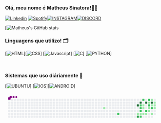 

### Olá, meu nome é Matheus Sinatora!👨‍💻

[![Linkedin](https://img.shields.io/badge/LinkedIn-0077B5?style=for-the-badge&logo=linkedin&logoColor=white)](https://www.linkedin.com/in/matheussinatora/)
[![Spotify](https://img.shields.io/badge/Spotify-1ED760?&style=for-the-badge&logo=spotify&logoColor=white)](https://open.spotify.com/user/21u4rxyev7ecz73w2znmp4oiy?si=2UXPkdoQT_qMF4ICVxEusg)[![INSTAGRAM](https://img.shields.io/badge/Instagram-E4405F?style=for-the-badge&logo=instagram&logoColor=white)](https://www.instagram.com/_matheussinatora/)[![DISCORD](https://img.shields.io/badge/Discord-7289DA?style=for-the-badge&logo=discord&logoColor=white)](fazeboy#6545)

[![Matheus's GitHub stats](https://github-readme-stats.vercel.app/api?username=matheussinatora&show_icons=true&theme=dracula)

### Linguagens que utilizo! 🗂️

[![HTML]( 	https://img.shields.io/badge/HTML5-E34F26?style=for-the-badge&logo=html5&logoColor=white)][![CSS](https://img.shields.io/badge/CSS-239120?&style=for-the-badge&logo=css3&logoColor=white)] [![Javascript](https://img.shields.io/badge/JavaScript-323330?style=for-the-badge&logo=javascript&logoColor=F7DF1E)] [![C]( 	https://img.shields.io/badge/C-00599C?style=for-the-badge&logo=c&logoColor=white)] [![PYTHON](https://img.shields.io/badge/Python-3776AB?style=for-the-badge&logo=python&logoColor=white)]

<br>


### Sistemas que uso diáriamente 🤖
[![UBUNTU](https://img.shields.io/badge/Ubuntu-E95420?style=for-the-badge&logo=ubuntu&logoColor=white)]
[![IOS](https://img.shields.io/badge/iOS-000000?style=for-the-badge&logo=ios&logoColor=white)][![ANDROID]( 	https://img.shields.io/badge/Android-3DDC84?style=for-the-badge&logo=android&logoColor=white)]


<svg viewBox="-16 -32 880 192" width="880" height="192" xmlns="http://www.w3.org/2000/svg"><style>@keyframes c0{20.1%{fill:var(--c1)}20.12%,to{fill:var(--ce)}}@keyframes c1{61.89%{fill:var(--c2)}61.91%,to{fill:var(--ce)}}@keyframes c2{68.24%{fill:var(--c4)}68.26%,to{fill:var(--ce)}}@keyframes c3{27.5%{fill:var(--c1)}27.52%,to{fill:var(--ce)}}@keyframes c4{66.13%{fill:var(--c3)}66.15%,to{fill:var(--ce)}}@keyframes c5{69.3%{fill:var(--c4)}69.32%,to{fill:var(--ce)}}@keyframes c6{48.67%{fill:var(--c2)}48.69%,to{fill:var(--ce)}}@keyframes c7{49.2%{fill:var(--c2)}49.22%,to{fill:var(--ce)}}@keyframes c8{49.73%{fill:var(--c2)}49.75%,to{fill:var(--ce)}}@keyframes c9{28.03%{fill:var(--c1)}28.05%,to{fill:var(--ce)}}@keyframes ca{56.07%{fill:var(--c2)}56.09%,to{fill:var(--ce)}}@keyframes cb{47.08%{fill:var(--c2)}47.1%,to{fill:var(--ce)}}@keyframes cc{33.32%{fill:var(--c1)}33.34%,to{fill:var(--ce)}}@keyframes cd{32.79%{fill:var(--c1)}32.81%,to{fill:var(--ce)}}@keyframes ce{28.56%{fill:var(--c1)}28.58%,to{fill:var(--ce)}}@keyframes cf{70.36%{fill:var(--c4)}70.38%,to{fill:var(--ce)}}@keyframes cg{50.78%{fill:var(--c2)}50.8%,to{fill:var(--ce)}}@keyframes ch{29.09%{fill:var(--c1)}29.11%,to{fill:var(--ce)}}@keyframes ci{46.02%{fill:var(--c2)}46.04%,to{fill:var(--ce)}}@keyframes cj{45.49%{fill:var(--c1)}45.51%,to{fill:var(--ce)}}@keyframes ck{44.96%{fill:var(--c2)}44.98%,to{fill:var(--ce)}}@keyframes cl{31.74%{fill:var(--c1)}31.76%,to{fill:var(--ce)}}@keyframes cm{31.21%{fill:var(--c1)}31.23%,to{fill:var(--ce)}}@keyframes cn{41.26%{fill:var(--c1)}41.28%,to{fill:var(--ce)}}@keyframes co{71.42%{fill:var(--c4)}71.44%,to{fill:var(--ce)}}@keyframes cp{44.43%{fill:var(--c1)}44.45%,to{fill:var(--ce)}}@keyframes cq{52.37%{fill:var(--c2)}52.39%,to{fill:var(--ce)}}@keyframes cr{30.15%{fill:var(--c1)}30.17%,to{fill:var(--ce)}}@keyframes cs{40.2%{fill:var(--c1)}40.22%,to{fill:var(--ce)}}@keyframes ct{39.67%{fill:var(--c1)}39.69%,to{fill:var(--ce)}}@keyframes cu{39.14%{fill:var(--c1)}39.16%,to{fill:var(--ce)}}@keyframes u0{20.1%{transform:scale(0,1)}20.12%,27.5%{transform:scale(.07,1)}27.52%,28.03%{transform:scale(.13,1)}28.05%,28.56%{transform:scale(.2,1)}28.58%,29.09%{transform:scale(.27,1)}29.11%,30.15%{transform:scale(.33,1)}30.17%,31.21%{transform:scale(.4,1)}31.23%,31.74%{transform:scale(.47,1)}31.76%,32.79%{transform:scale(.53,1)}32.81%,33.32%{transform:scale(.6,1)}33.34%,39.14%{transform:scale(.67,1)}39.16%,39.67%{transform:scale(.73,1)}39.69%,40.2%{transform:scale(.8,1)}40.22%,41.26%{transform:scale(.87,1)}41.28%,44.43%{transform:scale(.93,1)}44.45%,to{transform:scale(1,1)}}@keyframes u1{44.96%{transform:scale(0,1)}44.98%,to{transform:scale(1,1)}}@keyframes u2{45.49%{transform:scale(0,1)}45.51%,to{transform:scale(1,1)}}@keyframes u3{46.02%{transform:scale(0,1)}46.04%,47.08%{transform:scale(.11,1)}47.1%,48.67%{transform:scale(.22,1)}48.69%,49.2%{transform:scale(.33,1)}49.22%,49.73%{transform:scale(.44,1)}49.75%,50.78%{transform:scale(.56,1)}50.8%,52.37%{transform:scale(.67,1)}52.39%,56.07%{transform:scale(.78,1)}56.09%,61.89%{transform:scale(.89,1)}61.91%,to{transform:scale(1,1)}}@keyframes u4{66.13%{transform:scale(0,1)}66.15%,to{transform:scale(1,1)}}@keyframes u5{68.24%{transform:scale(0,1)}68.26%,69.3%{transform:scale(.25,1)}69.32%,70.36%{transform:scale(.5,1)}70.38%,71.42%{transform:scale(.75,1)}71.44%,to{transform:scale(1,1)}}@keyframes s0{0%,99.47%{transform:translate(0,-16px)}.53%{transform:translate(0,0)}18.52%{transform:translate(544px,0)}20.11%{transform:translate(544px,48px)}26.46%{transform:translate(736px,48px)}27.51%{transform:translate(736px,80px)}30.16%{transform:translate(816px,80px)}30.69%,51.85%{transform:translate(816px,64px)}31.22%{transform:translate(800px,64px)}31.75%{transform:translate(800px,48px)}32.8%,34.92%{transform:translate(768px,48px)}33.33%,48.15%{transform:translate(768px,32px)}33.86%{transform:translate(784px,32px)}34.39%{transform:translate(784px,48px)}35.98%,57.14%{transform:translate(768px,80px)}38.1%{transform:translate(832px,80px)}40.74%{transform:translate(832px,0)}41.27%,71.96%{transform:translate(816px,0)}41.8%{transform:translate(816px,-16px)}42.33%{transform:translate(832px,-16px)}43.92%{transform:translate(832px,32px)}44.97%{transform:translate(800px,32px)}46.03%{transform:translate(800px,0)}47.09%{transform:translate(768px,0)}48.68%,68.78%{transform:translate(752px,32px)}49.74%{transform:translate(752px,64px)}52.38%{transform:translate(816px,48px)}54.5%{transform:translate(752px,48px)}56.08%{transform:translate(752px,96px)}56.61%{transform:translate(768px,96px)}61.9%{transform:translate(624px,80px)}62.43%{transform:translate(624px,96px)}66.14%{transform:translate(736px,96px)}68.25%{transform:translate(736px,32px)}69.31%{transform:translate(752px,16px)}71.43%{transform:translate(816px,16px)}96.3%{transform:translate(80px,0)}96.83%{transform:translate(80px,-16px)}}@keyframes s1{0%,99.47%{transform:translate(16px,-16px)}.53%{transform:translate(0,-16px)}1.06%{transform:translate(0,0)}19.05%{transform:translate(544px,0)}20.63%{transform:translate(544px,48px)}26.98%{transform:translate(736px,48px)}28.04%{transform:translate(736px,80px)}30.69%{transform:translate(816px,80px)}31.22%,52.38%{transform:translate(816px,64px)}31.75%{transform:translate(800px,64px)}32.28%{transform:translate(800px,48px)}33.33%,35.45%{transform:translate(768px,48px)}33.86%,48.68%{transform:translate(768px,32px)}34.39%{transform:translate(784px,32px)}34.92%{transform:translate(784px,48px)}36.51%,57.67%{transform:translate(768px,80px)}38.62%{transform:translate(832px,80px)}41.27%{transform:translate(832px,0)}41.8%,72.49%{transform:translate(816px,0)}42.33%{transform:translate(816px,-16px)}42.86%{transform:translate(832px,-16px)}44.44%{transform:translate(832px,32px)}45.5%{transform:translate(800px,32px)}46.56%{transform:translate(800px,0)}47.62%{transform:translate(768px,0)}49.21%,69.31%{transform:translate(752px,32px)}50.26%{transform:translate(752px,64px)}52.91%{transform:translate(816px,48px)}55.03%{transform:translate(752px,48px)}56.61%{transform:translate(752px,96px)}57.14%{transform:translate(768px,96px)}62.43%{transform:translate(624px,80px)}62.96%{transform:translate(624px,96px)}66.67%{transform:translate(736px,96px)}68.78%{transform:translate(736px,32px)}69.84%{transform:translate(752px,16px)}71.96%{transform:translate(816px,16px)}96.83%{transform:translate(80px,0)}97.35%{transform:translate(80px,-16px)}}@keyframes s2{0%,99.47%{transform:translate(32px,-16px)}1.06%{transform:translate(0,-16px)}1.59%{transform:translate(0,0)}19.58%{transform:translate(544px,0)}21.16%{transform:translate(544px,48px)}27.51%{transform:translate(736px,48px)}28.57%{transform:translate(736px,80px)}31.22%{transform:translate(816px,80px)}31.75%,52.91%{transform:translate(816px,64px)}32.28%{transform:translate(800px,64px)}32.8%{transform:translate(800px,48px)}33.86%,35.98%{transform:translate(768px,48px)}34.39%,49.21%{transform:translate(768px,32px)}34.92%{transform:translate(784px,32px)}35.45%{transform:translate(784px,48px)}37.04%,58.2%{transform:translate(768px,80px)}39.15%{transform:translate(832px,80px)}41.8%{transform:translate(832px,0)}42.33%,73.02%{transform:translate(816px,0)}42.86%{transform:translate(816px,-16px)}43.39%{transform:translate(832px,-16px)}44.97%{transform:translate(832px,32px)}46.03%{transform:translate(800px,32px)}47.09%{transform:translate(800px,0)}48.15%{transform:translate(768px,0)}49.74%,69.84%{transform:translate(752px,32px)}50.79%{transform:translate(752px,64px)}53.44%{transform:translate(816px,48px)}55.56%{transform:translate(752px,48px)}57.14%{transform:translate(752px,96px)}57.67%{transform:translate(768px,96px)}62.96%{transform:translate(624px,80px)}63.49%{transform:translate(624px,96px)}67.2%{transform:translate(736px,96px)}69.31%{transform:translate(736px,32px)}70.37%{transform:translate(752px,16px)}72.49%{transform:translate(816px,16px)}97.35%{transform:translate(80px,0)}97.88%{transform:translate(80px,-16px)}}@keyframes s3{0%,99.47%{transform:translate(48px,-16px)}1.59%{transform:translate(0,-16px)}2.12%{transform:translate(0,0)}20.11%{transform:translate(544px,0)}21.69%{transform:translate(544px,48px)}28.04%{transform:translate(736px,48px)}29.1%{transform:translate(736px,80px)}31.75%{transform:translate(816px,80px)}32.28%,53.44%{transform:translate(816px,64px)}32.8%{transform:translate(800px,64px)}33.33%{transform:translate(800px,48px)}34.39%,36.51%{transform:translate(768px,48px)}34.92%,49.74%{transform:translate(768px,32px)}35.45%{transform:translate(784px,32px)}35.98%{transform:translate(784px,48px)}37.57%,58.73%{transform:translate(768px,80px)}39.68%{transform:translate(832px,80px)}42.33%{transform:translate(832px,0)}42.86%,73.54%{transform:translate(816px,0)}43.39%{transform:translate(816px,-16px)}43.92%{transform:translate(832px,-16px)}45.5%{transform:translate(832px,32px)}46.56%{transform:translate(800px,32px)}47.62%{transform:translate(800px,0)}48.68%{transform:translate(768px,0)}50.26%,70.37%{transform:translate(752px,32px)}51.32%{transform:translate(752px,64px)}53.97%{transform:translate(816px,48px)}56.08%{transform:translate(752px,48px)}57.67%{transform:translate(752px,96px)}58.2%{transform:translate(768px,96px)}63.49%{transform:translate(624px,80px)}64.02%{transform:translate(624px,96px)}67.72%{transform:translate(736px,96px)}69.84%{transform:translate(736px,32px)}70.9%{transform:translate(752px,16px)}73.02%{transform:translate(816px,16px)}97.88%{transform:translate(80px,0)}98.41%{transform:translate(80px,-16px)}}:root{--cb:#1b1f230a;--cs:purple;--ce:#ebedf0;--c0:#ebedf0;--c1:#9be9a8;--c2:#40c463;--c3:#30a14e;--c4:#216e39}@media (prefers-color-scheme:dark){:root{--cb:#1b1f230a;--cs:purple;--ce:#161b22;--c1:#01311f;--c2:#034525;--c3:#0f6d31;--c4:#00c647}}.c{shape-rendering:geometricPrecision;rx:2;ry:2;fill:var(--ce);stroke-width:1px;stroke:var(--cb);animation:none 18900ms linear infinite}.c.c0{fill:var(--c1);animation-name:c0}.c.c1{fill:var(--c2);animation-name:c1}.c.c2{fill:var(--c4);animation-name:c2}.c.c3{fill:var(--c1);animation-name:c3}.c.c4{fill:var(--c3);animation-name:c4}.c.c5{fill:var(--c4);animation-name:c5}.c.c6,.c.c7,.c.c8{fill:var(--c2);animation-name:c6}.c.c7,.c.c8{animation-name:c7}.c.c8{animation-name:c8}.c.c9{fill:var(--c1);animation-name:c9}.c.ca,.c.cb{fill:var(--c2);animation-name:ca}.c.cb{animation-name:cb}.c.cc,.c.cd,.c.ce{fill:var(--c1);animation-name:cc}.c.cd,.c.ce{animation-name:cd}.c.ce{animation-name:ce}.c.cf{fill:var(--c4);animation-name:cf}.c.cg{fill:var(--c2);animation-name:cg}.c.ch{fill:var(--c1);animation-name:ch}.c.ci{fill:var(--c2);animation-name:ci}.c.cj{fill:var(--c1);animation-name:cj}.c.ck{fill:var(--c2);animation-name:ck}.c.cl,.c.cm,.c.cn{fill:var(--c1);animation-name:cl}.c.cm,.c.cn{animation-name:cm}.c.cn{animation-name:cn}.c.co{fill:var(--c4);animation-name:co}.c.cp{fill:var(--c1);animation-name:cp}.c.cq{fill:var(--c2);animation-name:cq}.c.cr{fill:var(--c1);animation-name:cr}.c.cs,.c.ct,.c.cu{fill:var(--c1);animation-name:cs}.c.ct,.c.cu{animation-name:ct}.c.cu{animation-name:cu}.s,.u{animation:none linear 18900ms infinite}.u,.u.u0{transform-origin:0 0}.u{transform:scale(0,1)}.u.u0{fill:var(--c1);animation-name:u0}.u.u1{fill:var(--c2);animation-name:u1;transform-origin:410.3px 0}.u.u2{fill:var(--c1);animation-name:u2;transform-origin:437.7px 0}.u.u3{fill:var(--c2);animation-name:u3;transform-origin:465px 0}.u.u4{fill:var(--c3);animation-name:u4;transform-origin:711.2px 0}.u.u5{fill:var(--c4);animation-name:u5;transform-origin:738.6px 0}.s{shape-rendering:geometricPrecision;fill:var(--cs)}.s.s0{transform:translate(0,-16px);animation-name:s0}.s.s1{transform:translate(16px,-16px);animation-name:s1}.s.s2{transform:translate(32px,-16px);animation-name:s2}.s.s3{transform:translate(48px,-16px);animation-name:s3}</style><rect class="c" x="2" y="2" width="12" height="12"/><rect class="c" x="2" y="18" width="12" height="12"/><rect class="c" x="2" y="34" width="12" height="12"/><rect class="c" x="2" y="50" width="12" height="12"/><rect class="c" x="2" y="66" width="12" height="12"/><rect class="c" x="2" y="82" width="12" height="12"/><rect class="c" x="2" y="98" width="12" height="12"/><rect class="c" x="18" y="2" width="12" height="12"/><rect class="c" x="18" y="18" width="12" height="12"/><rect class="c" x="18" y="34" width="12" height="12"/><rect class="c" x="18" y="50" width="12" height="12"/><rect class="c" x="18" y="66" width="12" height="12"/><rect class="c" x="18" y="82" width="12" height="12"/><rect class="c" x="18" y="98" width="12" height="12"/><rect class="c" x="34" y="2" width="12" height="12"/><rect class="c" x="34" y="18" width="12" height="12"/><rect class="c" x="34" y="34" width="12" height="12"/><rect class="c" x="34" y="50" width="12" height="12"/><rect class="c" x="34" y="66" width="12" height="12"/><rect class="c" x="34" y="82" width="12" height="12"/><rect class="c" x="34" y="98" width="12" height="12"/><rect class="c" x="50" y="2" width="12" height="12"/><rect class="c" x="50" y="18" width="12" height="12"/><rect class="c" x="50" y="34" width="12" height="12"/><rect class="c" x="50" y="50" width="12" height="12"/><rect class="c" x="50" y="66" width="12" height="12"/><rect class="c" x="50" y="82" width="12" height="12"/><rect class="c" x="50" y="98" width="12" height="12"/><rect class="c" x="66" y="2" width="12" height="12"/><rect class="c" x="66" y="18" width="12" height="12"/><rect class="c" x="66" y="34" width="12" height="12"/><rect class="c" x="66" y="50" width="12" height="12"/><rect class="c" x="66" y="66" width="12" height="12"/><rect class="c" x="66" y="82" width="12" height="12"/><rect class="c" x="66" y="98" width="12" height="12"/><rect class="c" x="82" y="2" width="12" height="12"/><rect class="c" x="82" y="18" width="12" height="12"/><rect class="c" x="82" y="34" width="12" height="12"/><rect class="c" x="82" y="50" width="12" height="12"/><rect class="c" x="82" y="66" width="12" height="12"/><rect class="c" x="82" y="82" width="12" height="12"/><rect class="c" x="82" y="98" width="12" height="12"/><rect class="c" x="98" y="2" width="12" height="12"/><rect class="c" x="98" y="18" width="12" height="12"/><rect class="c" x="98" y="34" width="12" height="12"/><rect class="c" x="98" y="50" width="12" height="12"/><rect class="c" x="98" y="66" width="12" height="12"/><rect class="c" x="98" y="82" width="12" height="12"/><rect class="c" x="98" y="98" width="12" height="12"/><rect class="c" x="114" y="2" width="12" height="12"/><rect class="c" x="114" y="18" width="12" height="12"/><rect class="c" x="114" y="34" width="12" height="12"/><rect class="c" x="114" y="50" width="12" height="12"/><rect class="c" x="114" y="66" width="12" height="12"/><rect class="c" x="114" y="82" width="12" height="12"/><rect class="c" x="114" y="98" width="12" height="12"/><rect class="c" x="130" y="2" width="12" height="12"/><rect class="c" x="130" y="18" width="12" height="12"/><rect class="c" x="130" y="34" width="12" height="12"/><rect class="c" x="130" y="50" width="12" height="12"/><rect class="c" x="130" y="66" width="12" height="12"/><rect class="c" x="130" y="82" width="12" height="12"/><rect class="c" x="130" y="98" width="12" height="12"/><rect class="c" x="146" y="2" width="12" height="12"/><rect class="c" x="146" y="18" width="12" height="12"/><rect class="c" x="146" y="34" width="12" height="12"/><rect class="c" x="146" y="50" width="12" height="12"/><rect class="c" x="146" y="66" width="12" height="12"/><rect class="c" x="146" y="82" width="12" height="12"/><rect class="c" x="146" y="98" width="12" height="12"/><rect class="c" x="162" y="2" width="12" height="12"/><rect class="c" x="162" y="18" width="12" height="12"/><rect class="c" x="162" y="34" width="12" height="12"/><rect class="c" x="162" y="50" width="12" height="12"/><rect class="c" x="162" y="66" width="12" height="12"/><rect class="c" x="162" y="82" width="12" height="12"/><rect class="c" x="162" y="98" width="12" height="12"/><rect class="c" x="178" y="2" width="12" height="12"/><rect class="c" x="178" y="18" width="12" height="12"/><rect class="c" x="178" y="34" width="12" height="12"/><rect class="c" x="178" y="50" width="12" height="12"/><rect class="c" x="178" y="66" width="12" height="12"/><rect class="c" x="178" y="82" width="12" height="12"/><rect class="c" x="178" y="98" width="12" height="12"/><rect class="c" x="194" y="2" width="12" height="12"/><rect class="c" x="194" y="18" width="12" height="12"/><rect class="c" x="194" y="34" width="12" height="12"/><rect class="c" x="194" y="50" width="12" height="12"/><rect class="c" x="194" y="66" width="12" height="12"/><rect class="c" x="194" y="82" width="12" height="12"/><rect class="c" x="194" y="98" width="12" height="12"/><rect class="c" x="210" y="2" width="12" height="12"/><rect class="c" x="210" y="18" width="12" height="12"/><rect class="c" x="210" y="34" width="12" height="12"/><rect class="c" x="210" y="50" width="12" height="12"/><rect class="c" x="210" y="66" width="12" height="12"/><rect class="c" x="210" y="82" width="12" height="12"/><rect class="c" x="210" y="98" width="12" height="12"/><rect class="c" x="226" y="2" width="12" height="12"/><rect class="c" x="226" y="18" width="12" height="12"/><rect class="c" x="226" y="34" width="12" height="12"/><rect class="c" x="226" y="50" width="12" height="12"/><rect class="c" x="226" y="66" width="12" height="12"/><rect class="c" x="226" y="82" width="12" height="12"/><rect class="c" x="226" y="98" width="12" height="12"/><rect class="c" x="242" y="2" width="12" height="12"/><rect class="c" x="242" y="18" width="12" height="12"/><rect class="c" x="242" y="34" width="12" height="12"/><rect class="c" x="242" y="50" width="12" height="12"/><rect class="c" x="242" y="66" width="12" height="12"/><rect class="c" x="242" y="82" width="12" height="12"/><rect class="c" x="242" y="98" width="12" height="12"/><rect class="c" x="258" y="2" width="12" height="12"/><rect class="c" x="258" y="18" width="12" height="12"/><rect class="c" x="258" y="34" width="12" height="12"/><rect class="c" x="258" y="50" width="12" height="12"/><rect class="c" x="258" y="66" width="12" height="12"/><rect class="c" x="258" y="82" width="12" height="12"/><rect class="c" x="258" y="98" width="12" height="12"/><rect class="c" x="274" y="2" width="12" height="12"/><rect class="c" x="274" y="18" width="12" height="12"/><rect class="c" x="274" y="34" width="12" height="12"/><rect class="c" x="274" y="50" width="12" height="12"/><rect class="c" x="274" y="66" width="12" height="12"/><rect class="c" x="274" y="82" width="12" height="12"/><rect class="c" x="274" y="98" width="12" height="12"/><rect class="c" x="290" y="2" width="12" height="12"/><rect class="c" x="290" y="18" width="12" height="12"/><rect class="c" x="290" y="34" width="12" height="12"/><rect class="c" x="290" y="50" width="12" height="12"/><rect class="c" x="290" y="66" width="12" height="12"/><rect class="c" x="290" y="82" width="12" height="12"/><rect class="c" x="290" y="98" width="12" height="12"/><rect class="c" x="306" y="2" width="12" height="12"/><rect class="c" x="306" y="18" width="12" height="12"/><rect class="c" x="306" y="34" width="12" height="12"/><rect class="c" x="306" y="50" width="12" height="12"/><rect class="c" x="306" y="66" width="12" height="12"/><rect class="c" x="306" y="82" width="12" height="12"/><rect class="c" x="306" y="98" width="12" height="12"/><rect class="c" x="322" y="2" width="12" height="12"/><rect class="c" x="322" y="18" width="12" height="12"/><rect class="c" x="322" y="34" width="12" height="12"/><rect class="c" x="322" y="50" width="12" height="12"/><rect class="c" x="322" y="66" width="12" height="12"/><rect class="c" x="322" y="82" width="12" height="12"/><rect class="c" x="322" y="98" width="12" height="12"/><rect class="c" x="338" y="2" width="12" height="12"/><rect class="c" x="338" y="18" width="12" height="12"/><rect class="c" x="338" y="34" width="12" height="12"/><rect class="c" x="338" y="50" width="12" height="12"/><rect class="c" x="338" y="66" width="12" height="12"/><rect class="c" x="338" y="82" width="12" height="12"/><rect class="c" x="338" y="98" width="12" height="12"/><rect class="c" x="354" y="2" width="12" height="12"/><rect class="c" x="354" y="18" width="12" height="12"/><rect class="c" x="354" y="34" width="12" height="12"/><rect class="c" x="354" y="50" width="12" height="12"/><rect class="c" x="354" y="66" width="12" height="12"/><rect class="c" x="354" y="82" width="12" height="12"/><rect class="c" x="354" y="98" width="12" height="12"/><rect class="c" x="370" y="2" width="12" height="12"/><rect class="c" x="370" y="18" width="12" height="12"/><rect class="c" x="370" y="34" width="12" height="12"/><rect class="c" x="370" y="50" width="12" height="12"/><rect class="c" x="370" y="66" width="12" height="12"/><rect class="c" x="370" y="82" width="12" height="12"/><rect class="c" x="370" y="98" width="12" height="12"/><rect class="c" x="386" y="2" width="12" height="12"/><rect class="c" x="386" y="18" width="12" height="12"/><rect class="c" x="386" y="34" width="12" height="12"/><rect class="c" x="386" y="50" width="12" height="12"/><rect class="c" x="386" y="66" width="12" height="12"/><rect class="c" x="386" y="82" width="12" height="12"/><rect class="c" x="386" y="98" width="12" height="12"/><rect class="c" x="402" y="2" width="12" height="12"/><rect class="c" x="402" y="18" width="12" height="12"/><rect class="c" x="402" y="34" width="12" height="12"/><rect class="c" x="402" y="50" width="12" height="12"/><rect class="c" x="402" y="66" width="12" height="12"/><rect class="c" x="402" y="82" width="12" height="12"/><rect class="c" x="402" y="98" width="12" height="12"/><rect class="c" x="418" y="2" width="12" height="12"/><rect class="c" x="418" y="18" width="12" height="12"/><rect class="c" x="418" y="34" width="12" height="12"/><rect class="c" x="418" y="50" width="12" height="12"/><rect class="c" x="418" y="66" width="12" height="12"/><rect class="c" x="418" y="82" width="12" height="12"/><rect class="c" x="418" y="98" width="12" height="12"/><rect class="c" x="434" y="2" width="12" height="12"/><rect class="c" x="434" y="18" width="12" height="12"/><rect class="c" x="434" y="34" width="12" height="12"/><rect class="c" x="434" y="50" width="12" height="12"/><rect class="c" x="434" y="66" width="12" height="12"/><rect class="c" x="434" y="82" width="12" height="12"/><rect class="c" x="434" y="98" width="12" height="12"/><rect class="c" x="450" y="2" width="12" height="12"/><rect class="c" x="450" y="18" width="12" height="12"/><rect class="c" x="450" y="34" width="12" height="12"/><rect class="c" x="450" y="50" width="12" height="12"/><rect class="c" x="450" y="66" width="12" height="12"/><rect class="c" x="450" y="82" width="12" height="12"/><rect class="c" x="450" y="98" width="12" height="12"/><rect class="c" x="466" y="2" width="12" height="12"/><rect class="c" x="466" y="18" width="12" height="12"/><rect class="c" x="466" y="34" width="12" height="12"/><rect class="c" x="466" y="50" width="12" height="12"/><rect class="c" x="466" y="66" width="12" height="12"/><rect class="c" x="466" y="82" width="12" height="12"/><rect class="c" x="466" y="98" width="12" height="12"/><rect class="c" x="482" y="2" width="12" height="12"/><rect class="c" x="482" y="18" width="12" height="12"/><rect class="c" x="482" y="34" width="12" height="12"/><rect class="c" x="482" y="50" width="12" height="12"/><rect class="c" x="482" y="66" width="12" height="12"/><rect class="c" x="482" y="82" width="12" height="12"/><rect class="c" x="482" y="98" width="12" height="12"/><rect class="c" x="498" y="2" width="12" height="12"/><rect class="c" x="498" y="18" width="12" height="12"/><rect class="c" x="498" y="34" width="12" height="12"/><rect class="c" x="498" y="50" width="12" height="12"/><rect class="c" x="498" y="66" width="12" height="12"/><rect class="c" x="498" y="82" width="12" height="12"/><rect class="c" x="498" y="98" width="12" height="12"/><rect class="c" x="514" y="2" width="12" height="12"/><rect class="c" x="514" y="18" width="12" height="12"/><rect class="c" x="514" y="34" width="12" height="12"/><rect class="c" x="514" y="50" width="12" height="12"/><rect class="c" x="514" y="66" width="12" height="12"/><rect class="c" x="514" y="82" width="12" height="12"/><rect class="c" x="514" y="98" width="12" height="12"/><rect class="c" x="530" y="2" width="12" height="12"/><rect class="c" x="530" y="18" width="12" height="12"/><rect class="c" x="530" y="34" width="12" height="12"/><rect class="c" x="530" y="50" width="12" height="12"/><rect class="c" x="530" y="66" width="12" height="12"/><rect class="c" x="530" y="82" width="12" height="12"/><rect class="c" x="530" y="98" width="12" height="12"/><rect class="c" x="546" y="2" width="12" height="12"/><rect class="c" x="546" y="18" width="12" height="12"/><rect class="c" x="546" y="34" width="12" height="12"/><rect class="c c0" x="546" y="50" width="12" height="12"/><rect class="c" x="546" y="66" width="12" height="12"/><rect class="c" x="546" y="82" width="12" height="12"/><rect class="c" x="546" y="98" width="12" height="12"/><rect class="c" x="562" y="2" width="12" height="12"/><rect class="c" x="562" y="18" width="12" height="12"/><rect class="c" x="562" y="34" width="12" height="12"/><rect class="c" x="562" y="50" width="12" height="12"/><rect class="c" x="562" y="66" width="12" height="12"/><rect class="c" x="562" y="82" width="12" height="12"/><rect class="c" x="562" y="98" width="12" height="12"/><rect class="c" x="578" y="2" width="12" height="12"/><rect class="c" x="578" y="18" width="12" height="12"/><rect class="c" x="578" y="34" width="12" height="12"/><rect class="c" x="578" y="50" width="12" height="12"/><rect class="c" x="578" y="66" width="12" height="12"/><rect class="c" x="578" y="82" width="12" height="12"/><rect class="c" x="578" y="98" width="12" height="12"/><rect class="c" x="594" y="2" width="12" height="12"/><rect class="c" x="594" y="18" width="12" height="12"/><rect class="c" x="594" y="34" width="12" height="12"/><rect class="c" x="594" y="50" width="12" height="12"/><rect class="c" x="594" y="66" width="12" height="12"/><rect class="c" x="594" y="82" width="12" height="12"/><rect class="c" x="594" y="98" width="12" height="12"/><rect class="c" x="610" y="2" width="12" height="12"/><rect class="c" x="610" y="18" width="12" height="12"/><rect class="c" x="610" y="34" width="12" height="12"/><rect class="c" x="610" y="50" width="12" height="12"/><rect class="c" x="610" y="66" width="12" height="12"/><rect class="c" x="610" y="82" width="12" height="12"/><rect class="c" x="610" y="98" width="12" height="12"/><rect class="c" x="626" y="2" width="12" height="12"/><rect class="c" x="626" y="18" width="12" height="12"/><rect class="c" x="626" y="34" width="12" height="12"/><rect class="c" x="626" y="50" width="12" height="12"/><rect class="c" x="626" y="66" width="12" height="12"/><rect class="c c1" x="626" y="82" width="12" height="12"/><rect class="c" x="626" y="98" width="12" height="12"/><rect class="c" x="642" y="2" width="12" height="12"/><rect class="c" x="642" y="18" width="12" height="12"/><rect class="c" x="642" y="34" width="12" height="12"/><rect class="c" x="642" y="50" width="12" height="12"/><rect class="c" x="642" y="66" width="12" height="12"/><rect class="c" x="642" y="82" width="12" height="12"/><rect class="c" x="642" y="98" width="12" height="12"/><rect class="c" x="658" y="2" width="12" height="12"/><rect class="c" x="658" y="18" width="12" height="12"/><rect class="c" x="658" y="34" width="12" height="12"/><rect class="c" x="658" y="50" width="12" height="12"/><rect class="c" x="658" y="66" width="12" height="12"/><rect class="c" x="658" y="82" width="12" height="12"/><rect class="c" x="658" y="98" width="12" height="12"/><rect class="c" x="674" y="2" width="12" height="12"/><rect class="c" x="674" y="18" width="12" height="12"/><rect class="c" x="674" y="34" width="12" height="12"/><rect class="c" x="674" y="50" width="12" height="12"/><rect class="c" x="674" y="66" width="12" height="12"/><rect class="c" x="674" y="82" width="12" height="12"/><rect class="c" x="674" y="98" width="12" height="12"/><rect class="c" x="690" y="2" width="12" height="12"/><rect class="c" x="690" y="18" width="12" height="12"/><rect class="c" x="690" y="34" width="12" height="12"/><rect class="c" x="690" y="50" width="12" height="12"/><rect class="c" x="690" y="66" width="12" height="12"/><rect class="c" x="690" y="82" width="12" height="12"/><rect class="c" x="690" y="98" width="12" height="12"/><rect class="c" x="706" y="2" width="12" height="12"/><rect class="c" x="706" y="18" width="12" height="12"/><rect class="c" x="706" y="34" width="12" height="12"/><rect class="c" x="706" y="50" width="12" height="12"/><rect class="c" x="706" y="66" width="12" height="12"/><rect class="c" x="706" y="82" width="12" height="12"/><rect class="c" x="706" y="98" width="12" height="12"/><rect class="c" x="722" y="2" width="12" height="12"/><rect class="c" x="722" y="18" width="12" height="12"/><rect class="c" x="722" y="34" width="12" height="12"/><rect class="c" x="722" y="50" width="12" height="12"/><rect class="c" x="722" y="66" width="12" height="12"/><rect class="c" x="722" y="82" width="12" height="12"/><rect class="c" x="722" y="98" width="12" height="12"/><rect class="c" x="738" y="2" width="12" height="12"/><rect class="c" x="738" y="18" width="12" height="12"/><rect class="c c2" x="738" y="34" width="12" height="12"/><rect class="c" x="738" y="50" width="12" height="12"/><rect class="c" x="738" y="66" width="12" height="12"/><rect class="c c3" x="738" y="82" width="12" height="12"/><rect class="c c4" x="738" y="98" width="12" height="12"/><rect class="c" x="754" y="2" width="12" height="12"/><rect class="c c5" x="754" y="18" width="12" height="12"/><rect class="c c6" x="754" y="34" width="12" height="12"/><rect class="c c7" x="754" y="50" width="12" height="12"/><rect class="c c8" x="754" y="66" width="12" height="12"/><rect class="c c9" x="754" y="82" width="12" height="12"/><rect class="c ca" x="754" y="98" width="12" height="12"/><rect class="c cb" x="770" y="2" width="12" height="12"/><rect class="c" x="770" y="18" width="12" height="12"/><rect class="c cc" x="770" y="34" width="12" height="12"/><rect class="c cd" x="770" y="50" width="12" height="12"/><rect class="c" x="770" y="66" width="12" height="12"/><rect class="c ce" x="770" y="82" width="12" height="12"/><rect class="c" x="770" y="98" width="12" height="12"/><rect class="c" x="786" y="2" width="12" height="12"/><rect class="c cf" x="786" y="18" width="12" height="12"/><rect class="c" x="786" y="34" width="12" height="12"/><rect class="c" x="786" y="50" width="12" height="12"/><rect class="c cg" x="786" y="66" width="12" height="12"/><rect class="c ch" x="786" y="82" width="12" height="12"/><rect class="c" x="786" y="98" width="12" height="12"/><rect class="c ci" x="802" y="2" width="12" height="12"/><rect class="c cj" x="802" y="18" width="12" height="12"/><rect class="c ck" x="802" y="34" width="12" height="12"/><rect class="c cl" x="802" y="50" width="12" height="12"/><rect class="c cm" x="802" y="66" width="12" height="12"/><rect class="c" x="802" y="82" width="12" height="12"/><rect class="c" x="802" y="98" width="12" height="12"/><rect class="c cn" x="818" y="2" width="12" height="12"/><rect class="c co" x="818" y="18" width="12" height="12"/><rect class="c cp" x="818" y="34" width="12" height="12"/><rect class="c cq" x="818" y="50" width="12" height="12"/><rect class="c" x="818" y="66" width="12" height="12"/><rect class="c cr" x="818" y="82" width="12" height="12"/><rect class="c" x="818" y="98" width="12" height="12"/><rect class="c" x="834" y="2" width="12" height="12"/><rect class="c cs" x="834" y="18" width="12" height="12"/><rect class="c ct" x="834" y="34" width="12" height="12"/><rect class="c cu" x="834" y="50" width="12" height="12"/><rect class="c" x="834" y="66" width="12" height="12"/><rect class="c" x="834" y="82" width="12" height="12"/><rect class="u u0" height="12" width="410.9" x="0.0" y="144"/><rect class="u u1" height="12" width="28.0" x="410.3" y="144"/><rect class="u u2" height="12" width="28.0" x="437.7" y="144"/><rect class="u u3" height="12" width="246.8" x="465.0" y="144"/><rect class="u u4" height="12" width="28.0" x="711.2" y="144"/><rect class="u u5" height="12" width="110.0" x="738.6" y="144"/><rect class="s s0" x="0.8" y="0.8" width="14.4" height="14.4" rx="4.5" ry="4.5"/><rect class="s s1" x="1.8" y="1.8" width="12.3" height="12.3" rx="4.1" ry="4.1"/><rect class="s s2" x="2.6" y="2.6" width="10.8" height="10.8" rx="3.6" ry="3.6"/><rect class="s s3" x="3.0" y="3.0" width="9.9" height="9.9" rx="3.3" ry="3.3"/></svg>

